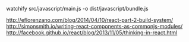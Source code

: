 watchify src/javascript/main.js -o dist/javascript/bundle.js

http://eflorenzano.com/blog/2014/04/10/react-part-2-build-system/
http://simonsmith.io/writing-react-components-as-commonjs-modules/
http://facebook.github.io/react/blog/2013/11/05/thinking-in-react.html